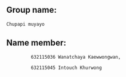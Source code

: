 ## Group name: 
    Chupapi muyayo

## Name member: 
             632115036 Wanatchaya Kaewwongwan,

             632115045 Intouch Khurwong
